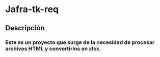 # Jafra-tk-req
## Descripción
### Este es un proyecto que surge de la necesidad de procesar archivos HTML y convertirlos en xlsx.

